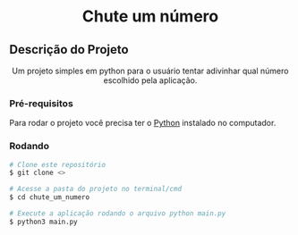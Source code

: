<h1 align="Center"> Chute um número </h1>

## Descrição do Projeto
<p align="center">Um projeto simples em python para o usuário tentar adivinhar qual número escolhido pela aplicação.</p>

### Pré-requisitos

Para rodar o projeto você precisa ter o [Python](https://www.python.org/downloads/) instalado no computador.

### Rodando

```bash
# Clone este repositório
$ git clone <>

# Acesse a pasta do projeto no terminal/cmd
$ cd chute_um_numero

# Execute a aplicação rodando o arquivo python main.py
$ python3 main.py

```